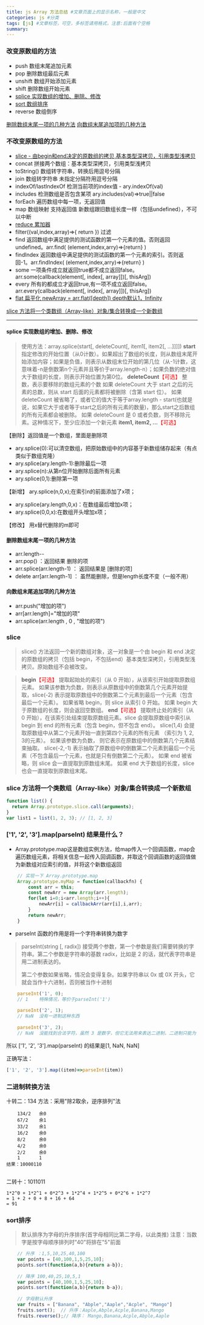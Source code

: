 ```yaml
---
title: js Array 方法总结 #文章页面上的显示名称，一般是中文
categories: js #分类
tags: [js] #文章标签，可空，多标签请用格式，注意:后面有个空格
summary: 
---
```



### 改变原数组的方法
- push  数组末尾追加元素
- pop   删除数组最后元素
- unshift   数组开始添加元素
- shift     删除数组开始元素
- [splice   实现数组的增加、删除、修改](#item1)
- [sort  数组排序](#item6)
- reverse   数组倒序

[删除数组末尾一项的几种方法](#item2)
[向数组末尾追加项的几种方法](#item3)

### 不改变原数组的方法
- [slice - 由begin和end决定的原数组的拷贝,基本类型深拷贝，引用类型浅拷贝](#item4) 
- concat 拼接两个数组：基本类型深拷贝，引用类型浅拷贝
- toString()  数组转字符串，转换后用逗号分隔
- join 数组转字符串 未指定分隔符用逗号分隔
- indexOf/lastIndexOf 检测当前项的index值 - ary.indexOf(val)
- includes 检测数组是否包含某项 ary.includes(val)=>true||false
- forEach 遍历数组中每一项，无返回值
- map 数组映射 支持返回值 新数组跟旧数组长度一样（包括undefined），不可以中断
- [reduce 累加器](https://qiuchunhong.github.io/2020/06/21/jsArrayRecude/)
- filter((val,index,array)=>{ return }) 过滤
- find 返回数组中满足提供的测试函数的第一个元素的值。否则返回 undefined。arr.find( (element,index,arry)=>{return} )
- findIndex 返回数组中满足提供的测试函数的第一个元素的索引。否则返回-1。arr.findIndex( (element,index,arry)=>{return} )
- some 一项条件成立就返回true都不成立返回false。arr.some(callback(element[, index[, array]])[, thisArg])
- every 所有的都成立才返回true,有一项不成立返回false。arr.every(callback(element[, index[, array]])[, thisArg])
- [flat 扁平化 newArray = arr.flat([depth]) depth默认1，Infinity](https://developer.mozilla.org/zh-CN/docs/Web/JavaScript/Reference/Global_Objects/Array/flat)


[slice 方法将一个类数组（Array-like）对象/集合转换成一个新数组](#item5)
************
#### <font id="item1">splice 实现数组的增加、删除、修改</font>
> 使用方法：array.splice(start[, deleteCount[, item1[, item2[, ...]]]])
**start​**
指定修改的开始位置（从0计数）。如果超出了数组的长度，则从数组末尾开始添加内容；如果是负值，则表示从数组末位开始的第几位（从-1计数，这意味着-n是倒数第n个元素并且等价于array.length-n）；如果负数的绝对值大于数组的长度，则表示开始位置为第0位。
**deleteCount**<font color=red>【可选】</font>
整数，表示要移除的数组元素的个数
如果 deleteCount 大于 start 之后的元素的总数，则从 start 后面的元素都将被删除（含第 start 位）。
如果 deleteCount 被省略了，或者它的值大于等于array.length - start(也就是说，如果它大于或者等于start之后的所有元素的数量)，那么start之后数组的所有元素都会被删除。
如果 deleteCount 是 0 或者负数，则不移除元素。这种情况下，至少应添加一个新元素
**item1, item2, ...**<font color=red>【可选】</font>


【删除】返回值是一个数组，里面是删除项
- ary.splice(0):可以清空数组，把原始数组中的内容基于新数组储存起来（有点类似于数组克隆）
- ary.splice(ary.length-1):删除最后一项
- ary.splice(n):从第n位开始删除后面所有元素
- ary.splice(0,1):删除第一项

【新增】 ary.splice(n,0,x);在索引n的前面添加了x项；
- ary.splice(ary.length,0,x)：在数组最后增加x项；
- ary.splice(0,0,x):在数组开头增加x项；

【修改】 用x替代删除的m即可

#### <font id="item2">删除数组末尾一项的几种方法 </font>
- arr.length--
- arr.pop()   ：返回结果 删除的项
- arr.splice(arr.length-1)   ： 返回结果是 [删除的项]
- delete arr[arr.length-1]    ： 虽然能删除，但是length长度不变（一般不用）

#### <font id="item3">向数组末尾追加项的几种方法 </font>
- arr.push("增加的项")
- arr[arr.length]="增加的项"
- arr.splice(arr.length , 0 , "增加的项")



### <font id="item4">slice</font>
> slice() 方法返回一个新的数组对象，这一对象是一个由 begin 和 end 决定的原数组的拷贝（包括 begin，不包括end）基本类型深拷贝，引用类型浅拷贝。原始数组不会被改变。


> **begin**<font color=red>【可选】</font>
提取起始处的索引（从 0 开始），从该索引开始提取原数组元素。
如果该参数为负数，则表示从原数组中的倒数第几个元素开始提取，slice(-2) 表示提取原数组中的倒数第二个元素到最后一个元素（包含最后一个元素）。
如果省略 begin，则 slice 从索引 0 开始。
如果 begin 大于原数组的长度，则会返回空数组。
**end**<font color=red>【可选】</font>
提取终止处的索引（从 0 开始），在该索引处结束提取原数组元素。slice 会提取原数组中索引从 begin 到 end 的所有元素（包含 begin，但不包含 end）。
slice(1,4) 会提取原数组中从第二个元素开始一直到第四个元素的所有元素 （索引为 1, 2, 3的元素）。
如果该参数为负数， 则它表示在原数组中的倒数第几个元素结束抽取。 slice(-2,-1) 表示抽取了原数组中的倒数第二个元素到最后一个元素（不包含最后一个元素，也就是只有倒数第二个元素）。
如果 end 被省略，则 slice 会一直提取到原数组末尾。
如果 end 大于数组的长度，slice 也会一直提取到原数组末尾。

### <font id="item5">slice 方法将一个类数组（Array-like）对象/集合转换成一个新数组</font>
```javascript
function list() {
  return Array.prototype.slice.call(arguments);
}
var list1 = list(1, 2, 3); // [1, 2, 3]
```

### <font id="mapParseInt">['1', '2', '3'].map(parseInt) 结果是什么？</font>
- Array.prototype.map这是数组实例方法，给map传入一个回调函数，map会遍历数组元素，将相关信息一起传入回调函数，并取这个回调函数的返回值做为新数组对应索引的值，并将这个新数组返回
```javascript
	// 实现一下 Array.prototype.map
	Array.prototype.myMap = function(callbackfn) {
		const arr = this;
		const newArr = new Array(arr.length);
		for(let i=0;i<arr.length;i++){
			newArr[i] = callbackArr(arr[i],i,arr);
		}
		return newArr;
	}
```
- parseInt 函数的作用是将一个字符串转换为数字
> parseInt(string [, radix]) 接受两个参数，第一个参数是我们需要转换的字符串。第二个参数是字符串的基数 radix，比如是 2 的话，就代表字符串是用二进制表达的。
>
> 第二个参数如果省略，情况会变得复杂。如果字符串以 0x 或 0X 开头，它就会当作十六进制，否则被当作十进制
```js
	parseInt('1', 0);
	// 1    特殊情况，等价于parseInt('1')
	
	parseInt('2', 1);
	// NaN  没有一进制这种东西
	
	parseInt('3', 2);
	// NaN  没能找到合法字符，虽然 3 是数字，但它无法用来表达二进制，二进制只能为 0 和 1。
```


所以 ['1', '2', '3'].map(parseInt) 的结果是[1, NaN, NaN]

正确写法：
```js
['1', '2', '3'].map((item)=>parseInt(item))
```

### 二进制转换方法
十转二：134
方法：采用"除2取余，逆序排列"法
```
	134/2	余0
	67/2	余1
	33/2	余1
	16/2	余0
	8/2		余0
	4/2		余0
	2/2		余0
	1		1
结果：10000110
	
```

二转十：1011011
```
1*2^0 + 1*2^1 + 0*2^3 + 1*2^4 + 1*2^5 + 0*2^6 + 1*2^7
= 1 + 2 + 0 + 8 + 16 + 64
= 91
```

### <font id="item6">sort排序</font>

> 默认排序为字母的升序排序(首字母相同比第二字母，以此类推)
> 注意：当数字是按字母顺序排列时"40"将排在"5"前面

```javascript
	// 升序 ：1,5,10,25,40,100
	var points = [40,100,1,5,25,10];
	points.sort(function(a,b){return a-b});
	
	// 降序 100,40,25,10,5,1
	var points = [40,100,1,5,25,10];
	points.sort(function(a,b){return b-a});
	
	// 字母默认升序
	var fruits = ["Banana", "Abple","Aaple","Acple", "Mango"]
	fruits.sort();	// 升序：Aaple,Abple,Acple,Banana,Mango
	fruits.reverse();// 降序： Mango,Banana,Acple,Abple,Aaple
```